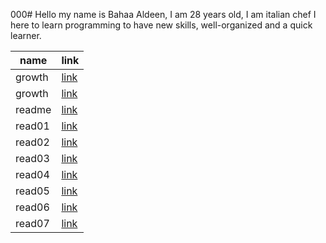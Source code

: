 000# Hello my name is Bahaa Aldeen,  I am 28 years old, I am italian chef I here to learn programming to have new skills, well-organized and a quick learner. 

| name  | link |
| ------- | ------- |
| growth |  [link](https://baha2ka.github.io/reading_notes/growth)|
| growth |[link](https://baha2ka.github.io/reading_notes/growth)|
| readme  | [link](https://baha2ka.github.io/reading_notes/)     
|  read01 | [link](https://baha2ka.github.io/reading_notes/read01) |
|  read02 | [link](https://baha2ka.github.io/reading_notes/read02) |
|  read03 | [link](https://baha2ka.github.io/reading_notes/read03) |
|  read04 | [link](https://baha2ka.github.io/reading_notes/read04) |
|  read05 | [link](https://baha2ka.github.io/reading_notes/read05) |
 | read06 | [link](https://baha2ka.github.io/reading_notes/read06) |
 | read07 | [link](https://baha2ka.github.io/reading_notes/read07) |